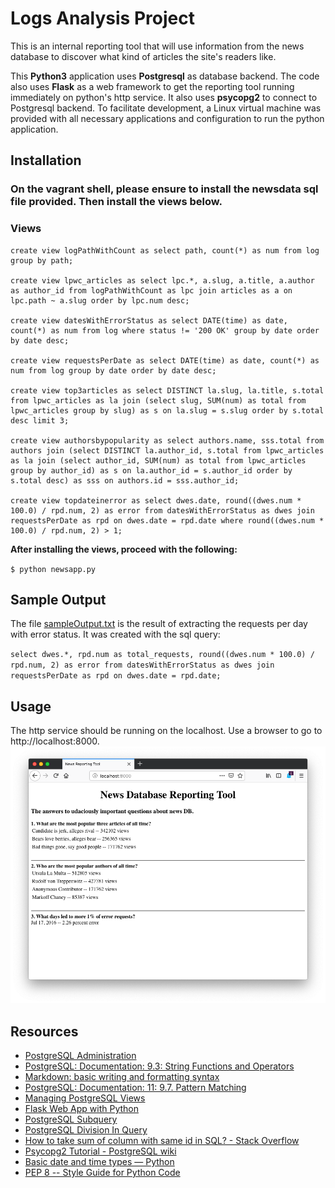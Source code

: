 # Logs Analysis Project

This is an internal reporting tool that will use information from the news database to discover what kind of articles the site's readers like.

This **Python3** application uses **Postgresql** as database backend. The code also uses **Flask** as a web framework to get the reporting tool running immediately on python's http service. It also uses **psycopg2** to connect to Postgresql backend. To facilitate development, a Linux virtual machine was provided with all necessary applications and configuration to run the python application.

## Installation

### On the vagrant shell, please ensure to install the newsdata sql file provided. Then install the views below.

### Views

```
create view logPathWithCount as select path, count(*) as num from log group by path;

create view lpwc_articles as select lpc.*, a.slug, a.title, a.author as author_id from logPathWithCount as lpc join articles as a on lpc.path ~ a.slug order by lpc.num desc;

create view datesWithErrorStatus as select DATE(time) as date, count(*) as num from log where status != '200 OK' group by date order by date desc;

create view requestsPerDate as select DATE(time) as date, count(*) as num from log group by date order by date desc;

create view top3articles as select DISTINCT la.slug, la.title, s.total from lpwc_articles as la join (select slug, SUM(num) as total from lpwc_articles group by slug) as s on la.slug = s.slug order by s.total desc limit 3;

create view authorsbypopularity as select authors.name, sss.total from authors join (select DISTINCT la.author_id, s.total from lpwc_articles as la join (select author_id, SUM(num) as total from lpwc_articles group by author_id) as s on la.author_id = s.author_id order by s.total desc) as sss on authors.id = sss.author_id;

create view topdateinerror as select dwes.date, round((dwes.num * 100.0) / rpd.num, 2) as error from datesWithErrorStatus as dwes join requestsPerDate as rpd on dwes.date = rpd.date where round((dwes.num * 100.0) / rpd.num, 2) > 1;
```

**After installing the views, proceed with the following:**

`$ python newsapp.py`

## Sample Output

The file <a href="sampleOutput.txt">sampleOutput.txt</a> is the result of extracting the requests per day with error status. It was created with the sql query:

`select dwes.*, rpd.num as total_requests, round((dwes.num * 100.0) / rpd.num, 2) as error from datesWithErrorStatus as dwes join requestsPerDate as rpd on dwes.date = rpd.date;`

## Usage

The http service should be running on the localhost. Use a browser to go to http://localhost:8000.
![image](supplement/ReportingToolScreenShot.png)

## Resources

* <a href="http://www.postgresqltutorial.com/postgresql-administration/">PostgreSQL Administration</a>
* <a href="https://www.postgresql.org/docs/9.3/functions-string.html">PostgreSQL: Documentation: 9.3: String Functions and Operators</a>
* <a href="https://help.github.com/articles/basic-writing-and-formatting-syntax/">Markdown: basic writing and formatting syntax</a>
* <a href="https://www.postgresql.org/docs/current/functions-matching.html">PostgreSQL: Documentation: 11: 9.7. Pattern Matching</a>
* <a href="http://www.postgresqltutorial.com/managing-postgresql-views/">Managing PostgreSQL Views</a>
* <a href="https://pythonspot.com/flask-web-app-with-python/">Flask Web App with Python</a>
* <a href="http://www.postgresqltutorial.com/postgresql-subquery/">PostgreSQL Subquery</a>
* <a href="https://dba.stackexchange.com/questions/75622/postgresql-division-in-query-not-working">PostgreSQL Division In Query</a>
* <a href="https://stackoverflow.com/questions/12864467/how-to-take-sum-of-column-with-same-id-in-sql">How to take sum of column with same id in SQL? - Stack Overflow</a>
* <a href="https://wiki.postgresql.org/wiki/Psycopg2_Tutorial">Psycopg2 Tutorial - PostgreSQL wiki</a>
* <a href="https://docs.python.org/2/library/datetime.html">Basic date and time types — Python</a>
* <a href="https://www.python.org/dev/peps/pep-0008/">PEP 8 -- Style Guide for Python Code</a>
